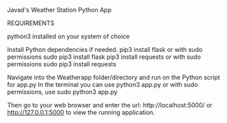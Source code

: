          
Javad's Weather Station Python App

REQUIREMENTS



python3 installed on your system of choice






Install Python dependencies if needed.
pip3 install flask or with sudo permissions sudo pip3 install flask
pip3 install requests or with sudo permissions sudo pip3 install requests

Navigate into the Weatherapp folder/directory and run on the Python script for app.py
In the terminal you can use python3 app.py or with sudo permissions, use sudo python3 app.py

Then go to your web browser and enter the url: http://localhost:5000/ or http://127.0.0.1:5000 to view the running application.
